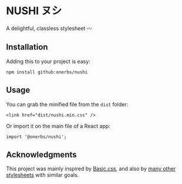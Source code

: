 # NUSHI ヌシ

A delightful, classless stylesheet :wavy_dash:

## Installation

Adding this to your project is easy:

    npm install github:onerbs/nushi

## Usage

You can grab the minified file from the `dist` folder:

    <link href="dist/nushi.min.css" />

Or import it on the main file of a React app:

    import '@onerbs/nushi';

## Acknowledgments

This project was mainly inspired by [Basic.css][1], and also by [many other stylesheets][2] with similar goals.

[1]: https://github.com/vladocar/Basic.css
[2]: https://github.com/dbohdan/classless-css
